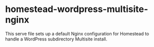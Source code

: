 # homestead-wordpress-multisite-nginx
This serve file sets up a default Nginx configuration for Homestead to handle a WordPress subdirectory Multisite install.
